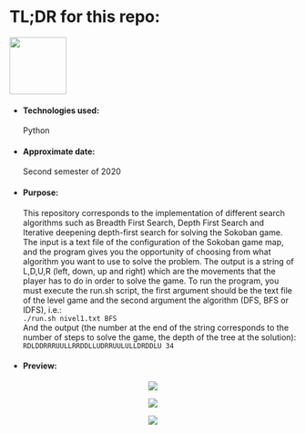 <h1>TL;DR for this repo:</h1>
<img src="https://upload.wikimedia.org/wikipedia/commons/c/c3/Python-logo-notext.svg" height="100" width="100">
<ul>
  <li><h4>Technologies used:</h4>Python</li>
  <li><h4>Approximate date:</h4>Second semester of 2020</li>
  <li><h4>Purpose:</h4>This repository corresponds to the implementation of different search algorithms such as Breadth First Search, Depth First Search and Iterative deepening depth-first search for solving the Sokoban game. The input is a text file of the configuration of the Sokoban game map, and the program gives you the opportunity of choosing from what algorithm you want to use to solve the problem. The output is a string of L,D,U,R (left, down, up and right) which are the movements that the player has to do in order to solve the game. To run the program, you must execute the run.sh script, the first argument should be the text file of the level game and the second argument the algorithm (DFS, BFS or IDFS), i.e.:
  <code>
./run.sh nivel1.txt BFS
</code>
  And the output (the number at the end of the string corresponds to the number of steps to solve the game, the depth of the tree at the solution):
  <code>
RDLDDRRRUULLRRDDLLUDRRUULULLDRDDLU 34
</code></li>
  <li><h4>Preview:</h4></li>
</ul>
<p align="center">
    <img src="https://www.numuki.com/game/img/sokoban-1735.jpg">
</p>
<p align="center">
    <img src="https://i.ibb.co/LnWxWwm/Screenshot-from-2021-05-03-11-53-36.png">
</p>
<p align="center">
    <img src="https://i.ibb.co/Zg0bysH/Screenshot-from-2021-05-03-11-53-36.png">
</p>
